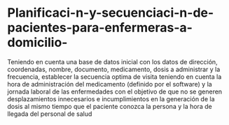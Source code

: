 # Planificaci-n-y-secuenciaci-n-de-pacientes-para-enfermeras-a-domicilio-
Teniendo en cuenta una base de datos inicial con los datos de dirección, coordenadas, nombre, documento, medicamento, dosis a administrar y la frecuencia, establecer la secuencia optima de visita teniendo en cuenta la hora de administración del medicamento (definido por el software) y la jornada laboral de las enfermedades con el objetivo de que no se generen desplazamientos innecesarios e incumplimientos en la generación de la dosis al mismo tiempo que el paciente conozca la persona y la hora de llegada del personal de salud
